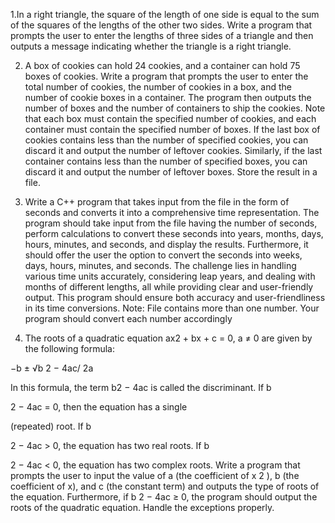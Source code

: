 1.In a right triangle, the square of the length of one side is equal to the sum of the squares of the lengths
of the other two sides. Write a program that prompts the user to enter the lengths of three sides of a
triangle and then outputs a message indicating whether the triangle is a right triangle.

2. A box of cookies can hold 24 cookies, and a container can hold 75 boxes of cookies. Write a program
that prompts the user to enter the total number of cookies, the number of cookies in a box, and the
number of cookie boxes in a container. The program then outputs the number of boxes and the number
of containers to ship the cookies. Note that each box must contain the specified number of cookies, and
each container must contain the specified number of boxes. If the last box of cookies contains less than
the number of specified cookies, you can discard it and output the number of leftover cookies. Similarly,
if the last container contains less than the number of specified boxes, you can discard it and output the
number of leftover boxes. Store the result in a file.

3. Write a C++ program that takes input from the file in the form of seconds and converts it into
a comprehensive time representation. The program should take input from the file having the
number of seconds, perform calculations to convert these seconds into years, months, days,
hours, minutes, and seconds, and display the results. Furthermore, it should offer the user the
option to convert the seconds into weeks, days, hours, minutes, and seconds. The challenge
lies in handling various time units accurately, considering leap years, and dealing with months
of different lengths, all while providing clear and user-friendly output. This program should
ensure both accuracy and user-friendliness in its time conversions.
Note: File contains more than one number. Your program should convert each number
accordingly

4. The roots of a quadratic equation ax2 + bx + c = 0, a ≠ 0 are given by the following formula:

−b ± √b
2 − 4ac/
2a

In this formula, the term b2 − 4ac is called the discriminant. If b

2 − 4ac = 0, then the equation has a single

(repeated) root. If b

2 − 4ac > 0, the equation has two real roots. If b

2 − 4ac < 0, the equation has two
complex roots. Write a program that prompts the user to input the value of a (the coefficient of x
2
), b (the
coefficient of x), and c (the constant term) and outputs the type of roots of the equation. Furthermore, if
b
2 − 4ac ≥ 0, the program should output the roots of the quadratic equation. Handle the exceptions
properly.
